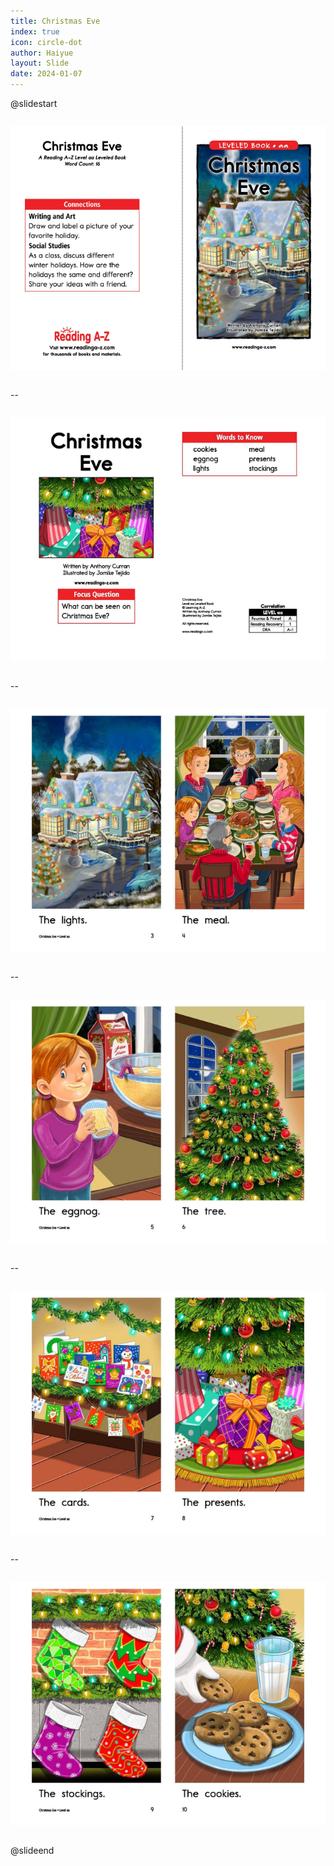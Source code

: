 ```yaml
---
title: Christmas Eve
index: true
icon: circle-dot
author: Haiyue
layout: Slide
date: 2024-01-07
---
```


@slidestart

<div style="display:flex">
<div style="flex:1">

![](/data/english/reading/AA-ChristmasEve/001.jpg)
</div>
<div style="flex:1">

![](/data/english/reading/AA-ChristmasEve/002.jpg)
</div>
</div>

--

<div style="display:flex">
<div style="flex:1">

![](/data/english/reading/AA-ChristmasEve/003.jpg)
</div>
<div style="flex:1">

![](/data/english/reading/AA-ChristmasEve/004.jpg)
</div>
</div>

--

<div style="display:flex">
<div style="flex:1">

![](/data/english/reading/AA-ChristmasEve/005.jpg)
</div>
<div style="flex:1">

![](/data/english/reading/AA-ChristmasEve/006.jpg)
</div>
</div>

--

<div style="display:flex">
<div style="flex:1">

![](/data/english/reading/AA-ChristmasEve/007.jpg)
</div>
<div style="flex:1">

![](/data/english/reading/AA-ChristmasEve/008.jpg)
</div>
</div>

-- 

<div style="display:flex">
<div style="flex:1">

![](/data/english/reading/AA-ChristmasEve/009.jpg)
</div>
<div style="flex:1">

![](/data/english/reading/AA-ChristmasEve/010.jpg)
</div>
</div>

--

<div style="display:flex">
<div style="flex:1">

![](/data/english/reading/AA-ChristmasEve/011.jpg)
</div>
<div style="flex:1">

![](/data/english/reading/AA-ChristmasEve/012.jpg)
</div>
</div>

@slideend